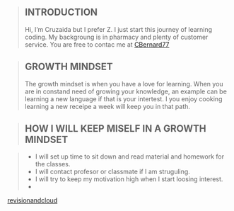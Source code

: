 > ## **INTRODUCTION**
> Hi, I’m Cruzaida but I prefer Z. I just start this journey of learning coding. My backgroung is in pharmacy and plenty of customer service. You are free to contac me at [CBernard77](https://github.com/CBernard77)


> ## **GROWTH MINDSET**
>The growth mindset is when you have a love for learning. When you are in constand need of growing your knowledge, an example can be learning a new language if that is your intertest. I you enjoy cooking learning a new receipe a week will keep you in that path. 
 

> ## **HOW I WILL KEEP MISELF IN A GROWTH MINDSET**

> - I will set up time to sit down and read material and homework for the classes.
> - I will contact profesor or classmate if I am struguling.
> - I will try to keep my motivation high when I start loosing interest.
> -
> 
[revisionandcloud](./revisionandthecloud.md)
